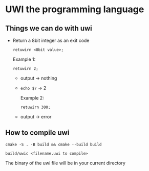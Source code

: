 # UWI the programming language

## Things we can do with uwi

- Return a 8bit integer as an exit code
    
    `retuwirn <8bit value>;`

    Example 1:

    `retuwirn 2;`
  
  - output &rarr; nothing
  
  - `echo $?` &rarr; 2
 
    Example 2:

    `retuwirn 300;`
      
  - output &rarr; error


## How to compile **uwi**

`cmake -S . -B build && cmake --build build`

`build/uwic <filename.uwi to compile>`

The binary of the uwi file will be in your current directory
